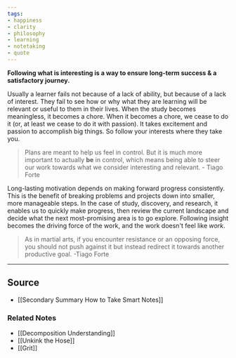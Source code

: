 ```yaml
---
tags:
- happiness
- clarity
- philosophy
- learning
- notetaking
- quote
---
```

**Following what is interesting is a way to ensure long-term success & a satisfactory journey.**

Usually a learner fails not because of a lack of ability, but because of a lack of interest. They fail to see how or why what they are learning will be relevant or useful to them in their lives. When the study becomes meaningless, it becomes a chore. When it becomes a chore, we cease to do it (or, at least we cease to do it with passion). It takes excitement and passion to accomplish big things. So follow your interests where they take you.

> Plans are meant to help us feel in control. But it is much more important to actually **be** in control, which means being able to steer our work towards what we consider interesting and relevant. - Tiago Forte
> 

Long-lasting motivation depends on making forward progress consistently. This is the benefit of breaking problems and projects down into smaller, more manageable steps. In the case of study, discovery, and research, it enables us to quickly make progress, then review the current landscape and decide what the next most-promising area is to go explore. Following insight becomes the driving force of the work, and the work doesn't feel like *work*. 

> As in martial arts, if you encounter resistance or an opposing force, you should not push against it but instead redirect it towards another productive goal. -Tiago Forte
> 

---

## Source
- [[Secondary Summary How to Take Smart Notes]]

### Related Notes
- [[Decomposition Understanding]]
- [[Unkink the Hose]]
- [[Grit]]
